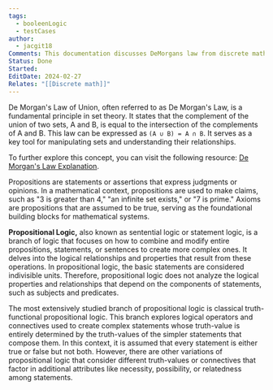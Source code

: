 ```yaml
---
tags:
  - booleenLogic
  - testCases
author:
  - jacgit18
Comments: This documentation discusses DeMorgans law from discrete math and some of its overlap in programming.
Status: Done
Started: 
EditDate: 2024-02-27
Relates: "[[Discrete math]]"
---
```

De Morgan's Law of Union, often referred to as De Morgan's Law, is a fundamental principle in set theory. It states that the complement of the union of two sets, A and B, is equal to the intersection of the complements of A and B. This law can be expressed as `(A ∪ B) = A ∩ B`. It serves as a key tool for manipulating sets and understanding their relationships.

To further explore this concept, you can visit the following resource: [De Morgan's Law Explanation](https://www.cuemath.com/data/de-morgans-law/).

Propositions are statements or assertions that express judgments or opinions. In a mathematical context, propositions are used to make claims, such as "3 is greater than 4," "an infinite set exists," or "7 is prime." Axioms are propositions that are assumed to be true, serving as the foundational building blocks for mathematical systems.

**Propositional Logic,** also known as sentential logic or statement logic, is a branch of logic that focuses on how to combine and modify entire propositions, statements, or sentences to create more complex ones. It delves into the logical relationships and properties that result from these operations. In propositional logic, the basic statements are considered indivisible units. Therefore, propositional logic does not analyze the logical properties and relationships that depend on the components of statements, such as subjects and predicates.

The most extensively studied branch of propositional logic is classical truth-functional propositional logic. This branch explores logical operators and connectives used to create complex statements whose truth-value is entirely determined by the truth-values of the simpler statements that compose them. In this context, it is assumed that every statement is either true or false but not both. However, there are other variations of propositional logic that consider different truth-values or connectives that factor in additional attributes like necessity, possibility, or relatedness among statements.